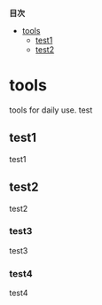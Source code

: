 <!-- START doctoc generated TOC please keep comment here to allow auto update -->
<!-- DON'T EDIT THIS SECTION, INSTEAD RE-RUN doctoc TO UPDATE -->
**目次**

- [tools](#tools)
  - [test1](#test1)
  - [test2](#test2)

<!-- END doctoc generated TOC please keep comment here to allow auto update -->

# tools
tools for daily use.
test

## test1
test1
## test2
test2
### test3
test3
### test4
test4

